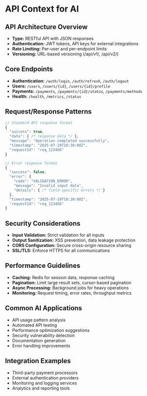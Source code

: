# API Context for AI

## API Architecture Overview
- **Type:** RESTful API with JSON responses
- **Authentication:** JWT tokens, API keys for external integrations
- **Rate Limiting:** Per-user and per-endpoint limits
- **Versioning:** URL-based versioning (/api/v1/, /api/v2/)

## Core Endpoints
- **Authentication:** `/auth/login`, `/auth/refresh`, `/auth/logout`
- **Users:** `/users`, `/users/{id}`, `/users/{id}/profile`
- **Payments:** `/payments`, `/payments/{id}/status`, `/payments/methods`
- **Health:** `/health`, `/metrics`, `/status`

## Request/Response Patterns
```javascript
// Standard API response format
{
  "success": true,
  "data": { /* response data */ },
  "message": "Operation completed successfully",
  "timestamp": "2025-07-19T10:30:00Z",
  "requestId": "req_123456"
}

// Error response format
{
  "success": false,
  "error": {
    "code": "VALIDATION_ERROR",
    "message": "Invalid input data",
    "details": { /* field-specific errors */ }
  },
  "timestamp": "2025-07-19T10:30:00Z",
  "requestId": "req_123456"
}
```

## Security Considerations
- **Input Validation:** Strict validation for all inputs
- **Output Sanitization:** XSS prevention, data leakage protection
- **CORS Configuration:** Secure cross-origin resource sharing
- **SSL/TLS:** Enforce HTTPS for all communications

## Performance Guidelines
- **Caching:** Redis for session data, response caching
- **Pagination:** Limit large result sets, cursor-based pagination
- **Async Processing:** Background jobs for heavy operations
- **Monitoring:** Request timing, error rates, throughput metrics

## Common AI Applications
- API usage pattern analysis
- Automated API testing
- Performance optimization suggestions
- Security vulnerability detection
- Documentation generation
- Error handling improvements

## Integration Examples
- Third-party payment processors
- External authentication providers
- Monitoring and logging services
- Analytics and reporting tools
